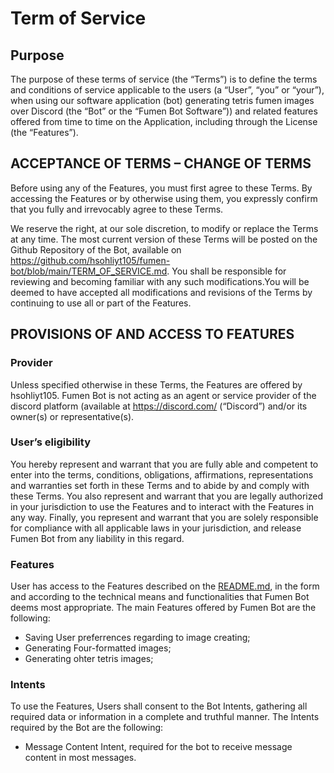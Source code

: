 # Term of Service
## Purpose
The purpose of these terms of service (the “Terms”) is to define the terms and conditions of service applicable to the users (a “User”, “you” or “your”), when using our software application (bot) generating tetris fumen images over Discord (the “Bot” or the “Fumen Bot Software”)) and related features offered from time to time on the Application, including through the License (the “Features”).

## ACCEPTANCE OF TERMS – CHANGE OF TERMS 
Before using any of the Features, you must first agree to these Terms. By accessing the Features or
by otherwise using them, you expressly confirm that you fully and irrevocably agree to these Terms.

We reserve the right, at our sole discretion, to modify or replace the Terms at any time. The most
current version of these Terms will be posted on the Github Repository of the Bot, available on https://github.com/hsohliyt105/fumen-bot/blob/main/TERM_OF_SERVICE.md. You shall be responsible for
reviewing and becoming familiar with any such modifications.You will be deemed to have accepted all modifications and revisions of the Terms by continuing to use all or part of the Features.

## PROVISIONS OF AND ACCESS TO FEATURES
### Provider
Unless specified otherwise in these Terms, the Features are offered by hsohliyt105. Fumen Bot is not acting as an agent or service provider of the discord platform (available at https://discord.com/ (“Discord”) and/or its owner(s) or representative(s).

### User’s eligibility
You hereby represent and warrant that you are fully able and competent to enter into the terms, conditions, obligations, affirmations, representations and warranties set forth in these Terms and to abide by and comply with these Terms. You also represent and warrant that you are legally authorized in your jurisdiction to use the Features and to interact with the Features in any way. Finally, you represent and warrant that you are solely responsible for compliance with all applicable laws in your jurisdiction, and release Fumen Bot from any liability in this regard.

### Features
User has access to the Features described on the [README.md](https://github.com/hsohliyt105/fumen-bot/blob/main/README.md), in the form and according to the technical means and functionalities that Fumen Bot deems most appropriate. The main Features offered by Fumen Bot are the following:

- Saving User preferrences regarding to image creating;
- Generating Four-formatted images;
- Generating ohter tetris images;

### Intents
To use the Features, Users shall consent to the Bot Intents, gathering all required data or information in a complete and truthful manner. The Intents required by the Bot are the following:

- Message Content Intent, required for the bot to receive message content in most messages.
